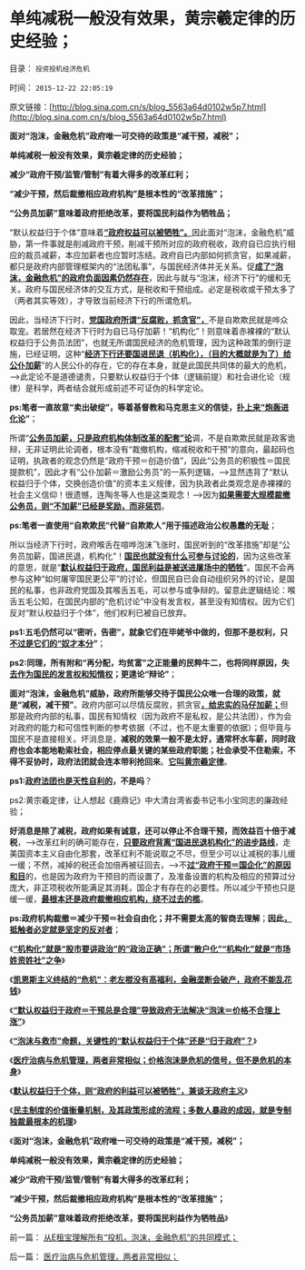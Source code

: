 # 单纯减税一般没有效果，黄宗羲定律的历史经验；

目录： `投资投机经济危机` 

时间： `2015-12-22 22:05:19` 

原文链接：[http://blog.sina.com.cn/s/blog_5563a64d0102w5p7.html](http://blog.sina.com.cn/s/blog_5563a64d0102w5p7.html)

**面对“泡沫，金融危机”政府唯一可交待的政策是“减干预，减税”；**

**单纯减税一般没有效果，黄宗羲定律的历史经验；**

**减少“政府干预/监管/管制”有着大得多的改革红利；**

**“减少干预，然后裁撤相应政府机构”是根本性的“改革措施”；**

**“公务员加薪”意味着政府拒绝改革，要将国民利益作为牺牲品；**

“默认权益归于个体”意味着[**“政府权益可以被牺牲”。**](../../../2015/12/15/若无体制裁撤在先，中国政府没有勇气“壮士断臂”；.md)因此面对“泡沫，金融危机”威胁，第一件事就是削减政府干预，削减干预所对应的政府税收，政府自已应执行相应的裁员减薪，本应加薪者也应暂时冻结。政府自已内部如何抓贪官，如果减薪，都只是政府内部管理框架内的“法团私事”，与国民经济体并无关系。促[**成了“泡沫，金融危机”的政府负面因素仍然存在**](../../../2015/12/16/中世纪式“价格泡沫”和“政府干预有理”的传统习惯.md)，因此与就与“泡沫，经济下行”的缓和无关。政府与国民经济体的交互方式，是税收和干预组成。必定是税收或干预太多了（两者其实等效），才导致当前经济下行的所谓危机。

因此，当经济下行时，[**党国政府所谓“反腐败，抓贪官”，**](../../../2014/10/15/不宜对反腐败，寄予过高期望.md)不是自欺欺民就是哗众取宠。若居然在经济下行时为自已马仔加薪！“机构化”！则意味着赤裸裸的“默认权益归于公务员法团”，也就无所谓国民经济的危机管理，因为这种政策的倒行逆施，已经证明，这种“[**经济下行还要国进民退（机构化），（目的大概就是为了）给公仆加薪**](../../../2014/10/15/不宜对反腐败，寄予过高期望.md)”的人民公仆的存在，它的存在本身，就是此国民共同体的最大的危机，——>此定论不是道德谴责，只要默认权益归于个体（逻辑前提）和社会进化论（规律）是科学，两者结合就形成前述不可证伪的科学定论。

**ps:笔者一直故意“卖出破绽”，等着基督教和马克思主义的信徒，[**扑上来“炮轰进化论**](../../../2010/2/2/炮轰进化论.md)”**；

所谓“[**公务员加薪，只是政府机构体制改革的配套”论**](../../../2015/6/18/“基层公务员加薪”是财政更大的（支出／损失／腐败）；.md)调，不是自欺欺民就是政客诡辩，无非证明此论调者，根本没有“裁撤机构，缩减税收和干预”的意向，最起码也证明，执政者的观念仍然是“政府干预＝创造价值”，因此“公务员的积极性＝国民提款机”，因此才有“公仆加薪＝激励公务员”的一系列逻辑，——>显然违背了“默认权益归于个体，交换创造价值”的资本主义规律，因为执政者此类观念是赤裸裸的社会主义信仰！很遗憾，连陶冬等人也是这类观念！——>因为[**如果需要大规模裁撤公务员，则“不加薪”已经是奖励，而非惩罚**](../../../2014/11/11/企业加薪意味着萧条和失业，复苏阶段就业增加，要先于薪水上涨.md)。

**ps:笔者一直使用“自欺欺民”代替“自欺欺人”用于描述政治公权愚蠢的无耻**；

所以当经济下行时，政府喉舌在喧哗泡沫飞涨时，国民听到的“改革措施”却是“公务员加薪，国进民退，机构化”！[**国民也就没有什么可参与讨论的**](../../../2015/12/17/让科学去问责“公有制之不言而喻”的合法性；.md)，因为这些改革的意思，就是“[**默认权益归于政府，国民利益是被送进屠场中的牺牲**](../../../2015/12/20/“政府的利益可以被牺牲”兼谈无政府主义.md)”。国民不会再参与这种“如何屠宰国民更公平”的讨论，但国民自已会自动组织另外的讨论，是国民的私事，也非政府党国及其喉舌五毛，可以参与或争辩的。留意此逻辑结论：喉舌五毛公知，在国民内部的“危机讨论”中没有发言权，甚至没有知情权。因为它们反对“默认权益归于个体”，他们权利已被自已放弃。

**ps1:五毛仍然可以“密听，告密”，就象它们在毕姥爷中做的，但那不是权利，只[**不过是它们的“奴才本分**](../../../2013/2/16/焦大情结，盐商情结，包税人情结.md)”**；

**ps2:同理，所有附和“再分配，均贫富”之正能量的民粹牛二，也将同样原因，失[**去作为国民的发言权和知情权**](../../../2009/11/9/天赋人权，还是天赋发言权.md)；更遑论“辩论”**；

**面对“泡沫，金融危机”威胁，政府所能够交待于国民公众唯一合理的政策，就是“减税，减干预”**。政府内部可以尽情反腐败，抓贪官[**，给忠实的马仔加薪；**](../../../2014/4/30/社科院招认，公务员阶级收入偏高，集体腐败，同欲壑难填.md)但那是政府内部的私事，国民有知情权（因为政府不是私权，是公共法团），作为会对政府的能力和可信性判断的参考依据（不过，也不是太重要的依据）；但毕竟与国民不是直接相关。坏消息是，**减税的效果一般不是太好，通常杯水车薪，同时政府也会本能地勒索社会，相应停点最关键的某些政府职能；社会承受不住勒索，不得不妥协时，政府法团就会连本带利抢回来**。[**它叫黄宗羲定律**](../../../2009/2/9/人权经济学之“黄宗羲定律”.md)。

**ps1:[**政府法团也是天性自利的**](../../../2015/6/27/“公仆加薪，法团自利”正是民粹的政治诉求；.md)，不是吗**？

ps2:黄宗羲定律，让人想起《鹿鼎记》中大清台湾省委书记韦小宝同志的廉政经验；

**好消息是除了减税，政府如果有诚意，还可以停止不合理干预，而效益百十倍于减税**，——>改革红利的确可能存在，[**只要政府背离“国进民退机构化”的进步路线**](../../../2009/8/1/放弃国企垄断去特权，让民企对税收作出贡献.md)，走美国资本主义自由化那套，改革红利不能说取之不尽，但至少可以让减税的事儿缓一缓；不然，减掉的税还会加倍再被征回去，——>不[**过“政府干预＝国企化”的原因和目**](../../../2014/9/7/为什么大宪章是任何改革成功的最核心要素？.md)的，也是因为政府为干预目的而设置了，及准备设置的机构及相应的预算过分庞大，非正项税收所能满足其消耗，国企才有存在的必要性。所以减少干预也只是缓一缓，[**最根本还是政府裁撤相应机构，绕不过去的槛**](http://blog.sina.com.cn/s/blog_5563a64d0102v73f.html)。

**ps:政府机构裁撤＝减少干预＝社会自由化；并不需要太高的智商去理解**；**因此[**，抵触者必定就是坚定的反对者**](../../../2009/8/11/改革攻坚的雷区，坚在那里？危险在那里？.md)**；

《[**“机构化”就是“股市要讲政治”的“政治正确”；所谓“散户化”“机构化”就是“市场姓资姓社”之争**](../../../2015/12/14/“机构化”就是“股市要讲政治”的“政治正确”；.md)》

《[**凯恩斯主义终结的“危机”：老左棍没有高福利，金融垄断会破产，政府不能乱花钱**](../../../2015/12/15/若无体制裁撤在先，中国政府没有勇气“壮士断臂”；.md)》

《[**“默认权益归于政府＝干预总是合理”导致政府无法解决“泡沫＝价格不合理上涨”**](../../../2015/12/16/中世纪式“价格泡沫”和“政府干预有理”的传统习惯.md)》

《[**“泡沫与救市”命题，关键性的“默认权益归于个体”还是“归于政府”？**](../../../2015/12/17/让科学去问责“公有制之不言而喻”的合法性；.md)》

《[**医疗治病与危机管理，两者非常相似；价格泡沫是危机的信号，但不是危机的本身**](../../../2015/12/19/医疗治病与危机管理，两者非常相似；.md)》

《[**默认权益归于个体，则“政府的利益可以被牺牲”，兼谈无政府主义**](../../../2015/12/20/“政府的利益可以被牺牲”兼谈无政府主义.md)》

《[**民主制度的价值衡量机制，及其政策形成的流程；多数人暴政的成因，就是专制独裁最根本的机理**](../../../2015/12/21/多数人暴政的成因，就是专制独裁最根本的机理；.md)》

《**面对“泡沫，金融危机”政府唯一可交待的政策是“减干预，减税”；**

**单纯减税一般没有效果，黄宗羲定律的历史经验；**

**减少“政府干预/监管/管制”有着大得多的改革红利；**

**“减少干预，然后裁撤相应政府机构”是根本性的“改革措施”；**

**“公务员加薪”意味着政府拒绝改革，要将国民利益作为牺牲品**》

前一篇： [从E租宝理解所有“投机，泡沫，金融危机”的共同模式；](../../../2015/12/24/从E租宝理解所有“投机，泡沫，金融危机”的共同模式；.md)

后一篇： [医疗治病与危机管理，两者非常相似；](../../../2015/12/19/医疗治病与危机管理，两者非常相似；.md)

